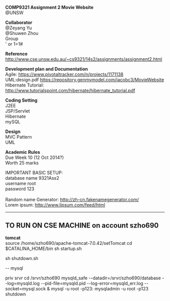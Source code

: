 <b>COMP9321 Assignment 2 Movie Website</b><br>
@UNSW

<b>Collaborator</b><br>
  @Zeyang Yu<br>
  @Shuwen Zhou<br>
Group<br>
  ' or 1=1#<br>

<b>Reference</b><br>
  http://www.cse.unsw.edu.au/~cs9321/14s2/assignments/assignment2.html

<b>Development plan and Documentation</b><br> 
  Agile: https://www.pivotaltracker.com/n/projects/1171138<br>
  UML:design.pdf https://repository.genmymodel.com/jacobc3/MovieWebsite<br>
  Hibernate Tutorial: http://www.tutorialspoint.com/hibernate/hibernate_tutorial.pdf <br>

<b>Coding Setting</b><br>
  J2EE<br>
  JSP/Servlet<br>
  Hibernate<br>
  mySQL<br>
  
<b>Design</b><br>
  MVC Pattern<br>
  UML<br>
  
<b>Academic Rules</b><br>
  Due Week 10 (12 Oct 2014?)<br>
  Worth 25 marks<br>
  
  
 IMPORTANT BASIC SETUP:<br>
 database name 9321Ass2<br>
 username root<br>
 password 123<br>
<br>
Random name Generator: http://zh-cn.fakenamegenerator.com/<br>
Lorem ipsum: http://www.lipsum.com/feed/html <br>


------------------------------------
TO RUN ON CSE MACHINE on account szho690
-----
<b>tomcat</b><br>
source /home/szho690/apache-tomcat-7.0.42/setTomcat
cd $CATALINA_HOME/bin
sh startup.sh

sh shutdown.sh

--
mysql

priv srvr
cd /srvr/szho690
mysqld_safe --datadir=/srvr/szho690/database --log=mysqld.log --pid-file=mysqld.pid --log-error=mysqld_err.log --socket=mysql.sock &
mysql -u root -p123:
mysqladmin -u root -p123 shutdown

